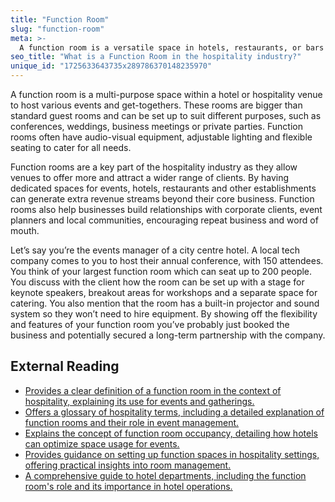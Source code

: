 ```yaml
---
title: "Function Room"
slug: "function-room"
meta: >-
  A function room is a versatile space in hotels, restaurants, or bars used for events like meetings, weddings, or parties, accommodating various setups and needs.
seo_title: "What is a Function Room in the hospitality industry?"
unique_id: "1725633643735x289786370148235970"
---
```


A function room is a multi-purpose space within a hotel or hospitality venue to host various events and get-togethers. These rooms are bigger than standard guest rooms and can be set up to suit different purposes, such as conferences, weddings, business meetings or private parties. Function rooms often have audio-visual equipment, adjustable lighting and flexible seating to cater for all needs.

Function rooms are a key part of the hospitality industry as they allow venues to offer more and attract a wider range of clients. By having dedicated spaces for events, hotels, restaurants and other establishments can generate extra revenue streams beyond their core business. Function rooms also help businesses build relationships with corporate clients, event planners and local communities, encouraging repeat business and word of mouth.

Let’s say you’re the events manager of a city centre hotel. A local tech company comes to you to host their annual conference, with 150 attendees. You think of your largest function room which can seat up to 200 people. You discuss with the client how the room can be set up with a stage for keynote speakers, breakout areas for workshops and a separate space for catering. You also mention that the room has a built-in projector and sound system so they won’t need to hire equipment. By showing off the flexibility and features of your function room you’ve probably just booked the business and potentially secured a long-term partnership with the company.

## External Reading

- [Provides a clear definition of a function room in the context of hospitality, explaining its use for events and gatherings.](https://www.collinsdictionary.com/us/dictionary/english/function-room)
- [Offers a glossary of hospitality terms, including a detailed explanation of function rooms and their role in event management.](https://support.cvent.com/s/communityarticle/Hospitality-Glossary)
- [Explains the concept of function room occupancy, detailing how hotels can optimize space usage for events.](https://www.xotels.com/en/glossary/function-room-occupancy)
- [Provides guidance on setting up function spaces in hospitality settings, offering practical insights into room management.](https://docs.oracle.com/cd/F14158_11/books/Hospitality/setting-up-function-spaces-sleeping-rooms-and-suites.html)
- [A comprehensive guide to hotel departments, including the function room's role and its importance in hotel operations.](https://www.siteminder.com/r/hotel-departments-building-functions/)
